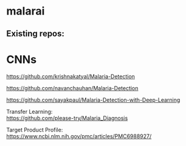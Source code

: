 # malarai

## Existing repos:  

# CNNs  
https://github.com/krishnakatyal/Malaria-Detection  

https://github.com/navanchauhan/Malaria-Detection  

https://github.com/sayakpaul/Malaria-Detection-with-Deep-Learning  

Transfer Learning:  
https://github.com/please-try/Malaria_Diagnosis

Target Product Profile:
https://www.ncbi.nlm.nih.gov/pmc/articles/PMC6988927/
